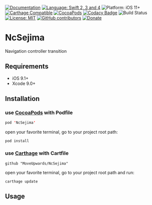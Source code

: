 [![Documentation](https://img.shields.io/badge/Read_the-Docs-67ad5c.svg)](https://moveupwards.github.io/NcSejima/)
[![Language: Swift 2, 3 and 4](https://img.shields.io/badge/language-swift%205-f48041.svg?style=flat)](https://developer.apple.com/swift)
![Platform: iOS 11+](https://img.shields.io/badge/platform-iOS-blue.svg?style=flat)
[![Carthage Compatible](https://img.shields.io/badge/Carthage-compatible-4BC51D.svg?style=flat)](https://github.com/Carthage/Carthage)
[![CocoaPods](https://img.shields.io/cocoapods/v/NcSejima.svg)](http://cocoapods.org/pods/NcSejima)
[![Codacy Badge](https://api.codacy.com/project/badge/Grade/8314f541d1654bddbe32cd6f539be77b)](https://www.codacy.com/app/MoveUpwards/NcSejima?utm_source=github.com&amp;utm_medium=referral&amp;utm_content=MoveUpwards/NcSejima&amp;utm_campaign=Badge_Grade)
![Build Status](https://app.bitrise.io/app/209adbcb1859a455.svg?token=pOPhDEeeYDPl4EdIVrnzzA)
[![License: MIT](http://img.shields.io/badge/license-MIT-lightgrey.svg?style=flat)](https://github.com/MoveUpwards/NcSejima/blob/master/LICENSE)
[![GitHub contributors](https://img.shields.io/github/contributors/MoveUpwards/NcSejima.svg)](https://github.com/MoveUpwards/NcSejima/graphs/contributors)
[![Donate](https://img.shields.io/badge/Donate-PayPal-blue.svg)](https://paypal.me/moveupwards)

# NcSejima

Navigation controller transition

## Requirements

- iOS 9.1+
- Xcode 9.0+

## Installation

### use [CocoaPods](https://cocoapods.org) with Podfile

```swift
pod 'NcSejima'
```

open your favorite terminal, go to your project root path:

```shell
pod install
```

### use [Carthage](https://github.com/Carthage/Carthage) with Cartfile

```shell
github "MoveUpwards/NcSejima"
```

open your favorite terminal, go to your project root path and run:

```shell
carthage update
```

## Usage
